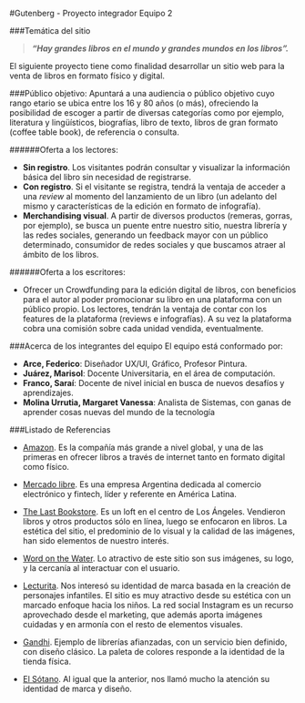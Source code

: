 #Gutenberg - Proyecto integrador Equipo 2 

###Temática del sitio
> **_“Hay grandes libros en el mundo y grandes mundos en los libros”._**

El siguiente proyecto tiene como finalidad desarrollar un sitio web para la venta de libros en formato físico y digital.


###Público objetivo:
Apuntará a una audiencia o público objetivo cuyo rango etario se ubica entre los 16 y 80 años (o más), ofreciendo la posibilidad de escoger a partir de diversas categorías como por ejemplo, literatura y lingüísticos, biografías, libro de texto, libros de gran formato (coffee table book), de referencia o consulta.


######Oferta a los lectores:
- **Sin registro**. Los visitantes podrán consultar y visualizar la información básica del libro sin necesidad de registrarse.
- **Con registro**. Si el visitante se registra, tendrá la ventaja de acceder a una _review_ al momento del lanzamiento de un libro (un adelanto del mismo y características de la edición en formato de infografía).
- **Merchandising visual**.   A partir de diversos productos (remeras, gorras, por ejemplo), se busca un puente entre nuestro sitio, nuestra librería y las redes sociales, generando un feedback mayor con un público determinado, consumidor de redes sociales y que buscamos atraer al ámbito de los libros.

######Oferta a los escritores:
- Ofrecer un Crowdfunding para la edición digital de libros, con beneficios para el autor al poder promocionar su libro en una plataforma con un público propio. Los lectores, tendrán  la ventaja de contar con los features de la plataforma (reviews e infografías). A su vez la plataforma cobra una comisión sobre cada unidad vendida, eventualmente.


###Acerca de los integrantes del equipo
El equipo está conformado por:
- **Arce, Federico**: Diseñador UX/UI, Gráfico, Profesor Pintura.
- **Juárez, Marisol**: Docente Universitaria, en el área de computación.
- **Franco, Saraí**: Docente de nivel inicial en busca de nuevos desafíos y aprendizajes.
- **Molina Urrutia, Margaret Vanessa**: Analista de Sistemas, con ganas de aprender cosas nuevas del mundo de la tecnología 

###Listado de Referencias

* [Amazon](https://www.amazon.com/-/es/ "¡Visita Amazon!"). Es la compañía más grande a nivel global, y una de las primeras en ofrecer libros a través de internet tanto en formato digital como físico.

* [Mercado libre](https://www.mercadolibre.com.ar/ "¡Visita Mercado libre!"). Es una empresa Argentina dedicada al comercio electrónico y fintech, líder y referente en América Latina. 

* [The Last Bookstore](https://www.lastbookstorela.com/soop-books "¡Visita The Last Bookstore!"). Es un loft en el centro de Los Ángeles. Vendieron libros y otros productos sólo en línea, luego se enfocaron en libros. La estética del sitio, el predominio de lo visual y la calidad de las imágenes, han sido elementos de nuestro interés. 

* [Word on the Water](https://www.wordonthewater.co.uk/ "¡Visita Word on the Water!"). Lo atractivo de este sitio son sus imágenes, su logo, y la cercanía al  interactuar con el usuario. 

* [Lecturita](https://lecturita.com.ar/ "¡Visita Lecturita!"). Nos interesó su identidad de marca basada en la creación de personajes infantiles. El sitio es muy atractivo desde su estética con un marcado enfoque hacia los niños. 
La red social Instagram es un recurso aprovechado desde el marketing, que además aporta  imágenes cuidadas y en armonía con el resto de elementos visuales. 

* [Gandhi](https://www.gandhi.com.mx/ "¡Visita Gandhi!"). Ejemplo de librerías afianzadas, con un servicio bien definido, con diseño clásico. La paleta de colores responde a la identidad de la tienda física. 

* [El Sótano](https://www.elsotano.com/ "¡Visita El Sótano!"). Al igual que la anterior, nos llamó mucho la atención su identidad de marca y diseño.
